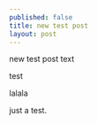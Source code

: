 ```yaml
---
published: false
title: new test post
layout: post
---
```

new test post text

test

lalala

just a test.
